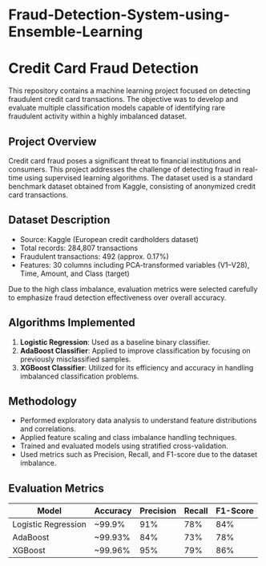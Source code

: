 # Fraud-Detection-System-using-Ensemble-Learning
# Credit Card Fraud Detection

This repository contains a machine learning project focused on detecting fraudulent credit card transactions. The objective was to develop and evaluate multiple classification models capable of identifying rare fraudulent activity within a highly imbalanced dataset.

## Project Overview

Credit card fraud poses a significant threat to financial institutions and consumers. This project addresses the challenge of detecting fraud in real-time using supervised learning algorithms. The dataset used is a standard benchmark dataset obtained from Kaggle, consisting of anonymized credit card transactions.

## Dataset Description

- Source: Kaggle (European credit cardholders dataset)
- Total records: 284,807 transactions
- Fraudulent transactions: 492 (approx. 0.17%)
- Features: 30 columns including PCA-transformed variables (V1–V28), Time, Amount, and Class (target)

Due to the high class imbalance, evaluation metrics were selected carefully to emphasize fraud detection effectiveness over overall accuracy.

## Algorithms Implemented

1. **Logistic Regression**: Used as a baseline binary classifier.
2. **AdaBoost Classifier**: Applied to improve classification by focusing on previously misclassified samples.
3. **XGBoost Classifier**: Utilized for its efficiency and accuracy in handling imbalanced classification problems.

## Methodology

- Performed exploratory data analysis to understand feature distributions and correlations.
- Applied feature scaling and class imbalance handling techniques.
- Trained and evaluated models using stratified cross-validation.
- Used metrics such as Precision, Recall, and F1-score due to the dataset imbalance.

## Evaluation Metrics

| Model            | Accuracy | Precision | Recall | F1-Score |
|------------------|----------|-----------|--------|----------|
| Logistic Regression | ~99.9%   | 91%       | 78%    | 84%      |
| AdaBoost            | ~99.93%  | 84%       | 73%    | 78%      |
| XGBoost             | ~99.96%  | 95%       | 79%    | 86%      |






